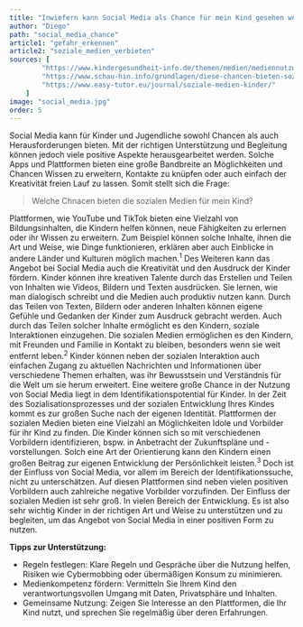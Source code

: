 ```yaml
---
title: "Inwiefern kann Social Media als Chance für mein Kind gesehen werden?"
author: "Diego"
path: "social_media_chance"
article1: "gefahr_erkennen"
article2: "soziale_medien_verbieten"
sources: [
        "https://www.kindergesundheit-info.de/themen/medien/mediennutzung/medien-chancen/",
        "https://www.schau-hin.info/grundlagen/diese-chancen-bieten-soziale-medien",
        "https://www.easy-tutor.eu/journal/soziale-medien-kinder/"
    ]
image: "social_media.jpg"
order: 5
---
```


Social Media kann für Kinder und Jugendliche sowohl Chancen als auch Herausforderungen bieten. Mit der richtigen Unterstützung und Begleitung können jedoch viele positive Aspekte herausgearbeitet werden. Solche Apps und Plattformen bieten eine große Bandbreite an Möglichkeiten und Chancen Wissen zu erweitern, Kontakte zu knüpfen oder auch einfach der Kreativität freien Lauf zu lassen. Somit stellt sich die Frage: 

> Welche Chnacen bieten die sozialen Medien für mein Kind? 

Plattformen, wie YouTube und TikTok bieten eine Vielzahl von Bildungsinhalten, die Kindern helfen können, neue Fähigkeiten zu erlernen oder ihr Wissen zu erweitern. Zum Beispiel können solche Inhalte, ihnen die Art und Weise, wie Dinge funktionieren, erklären aber auch Einblicke in andere Länder und Kulturen möglich machen.<sup>1</sup> Des Weiteren kann das Angebot bei Social Media auch die Kreativität und den Ausdruck der Kinder fördern. Kinder können ihre kreativen Talente durch das Erstellen und Teilen von Inhalten wie Videos, Bildern und Texten ausdrücken. Sie lernen, wie man dialogisch schreibt und die Medien auch produktiv nutzen kann. Durch das Teilen von Texten, Bildern oder anderen Inhalten können eigene Gefühle und Gedanken der Kinder zum Ausdruck gebracht werden. Auch durch das Teilen solcher Inhalte ermöglicht es den Kindern, soziale Interaktionen einzugehen. Die sozialen Medien ermöglichen es den Kindern, mit Freunden und Familie in Kontakt zu bleiben, besonders wenn sie weit entfernt leben.<sup>2</sup> Kinder können neben der sozialen Interaktion auch einfachen Zugang zu aktuellen Nachrichten und Informationen über verschiedene Themen erhalten, was ihr Bewusstsein und Verständnis für die Welt um sie herum erweitert. Eine weitere große Chance in der Nutzung von Social Media liegt in dem Identifikationspotential für Kinder. In der Zeit des Sozialisationsprozesses und der sozialen Entwicklung Ihres Kindes kommt es zur großen Suche nach der eigenen Identität. Plattformen der sozialen Medien bieten eine Vielzahl an Möglichkeiten Idole und Vorbilder für ihr Kind zu finden. Die Kinder können sich so mit verschiedenen Vorbildern identifizieren, bspw. in Anbetracht der Zukunftspläne und -vorstellungen. Solch eine Art der Orientierung kann den Kindern einen großen Beitrag zur eigenen Entwicklung der Persönlichkeit leisten.<sup>3</sup>
Doch ist der Einfluss von Social Media, vor allem im Bereich der Identifikationssuche, nicht zu unterschätzen. Auf diesen Plattformen sind neben vielen positiven Vorbildern auch zahlreiche negative Vorbilder vorzufinden. Der Einfluss der sozialen Medien ist sehr groß. In vielen Bereich der Entwicklung. Es ist also sehr wichtig Kinder in der richtigen Art und Weise zu unterstützen und zu begleiten, um das Angebot von Social Media in einer positiven Form zu nutzen. 

**Tipps zur Unterstützung:**
- Regeln festlegen: Klare Regeln und Gespräche über die Nutzung helfen, Risiken wie Cybermobbing oder übermäßigen Konsum zu minimieren.
- Medienkompetenz fördern: Vermitteln Sie Ihrem Kind den verantwortungsvollen Umgang mit Daten, Privatsphäre und Inhalten.
- Gemeinsame Nutzung: Zeigen Sie Interesse an den Plattformen, die Ihr Kind nutzt, und sprechen Sie regelmäßig über deren Erfahrungen.